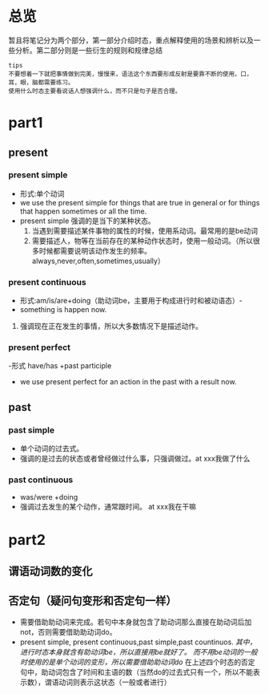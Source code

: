 # 总览
暂且将笔记分为两个部分，第一部分介绍时态，重点解释使用的场景和辨析以及一些分析。第二部分则是一些衍生的规则和规律总结
```
tips
不要想着一下就把事情做到完美，慢慢来，语法这个东西要形成反射是要靠不断的使用，口，耳，眼，脑都需要练习。
使用什么时态主要看说话人想强调什么，而不只是句子是否合理。
```
# part1
## present
### present simple 
- 形式:单个动词
- we use the present simple for things that are true in general or for things that happen sometimes or all the time.
- present simple 强调的是当下的某种状态。
  1. 当遇到需要描述某件事物的属性的时候，使用系动词。最常用的是be动词
  1. 需要描述人，物等在当前存在的某种动作状态时，使用一般动词。（所以很多时候都需要说明该动作发生的频率。always,never,often,sometimes,usually）
  

### present continuous
- 形式:am/is/are+doing（助动词be，主要用于构成进行时和被动语态）-
-  something is happen now.
  1. 强调现在正在发生的事情，所以大多数情况下是描述动作。
     
 ### present perfect
-形式 have/has +past participle
- we use present perfect for an action in the past with a result now.



## past
### past simple
- 单个动词的过去式。
- 强调的是过去的状态或者曾经做过什么事，只强调做过。at xxx我做了什么


### past continuous
- was/were +doing
- 强调过去发生的某个动作，通常跟时间。 at xxx我在干嘛
# part2

## 谓语动词数的变化
## 否定句（疑问句变形和否定句一样）

- 需要借助助动词来完成。若句中本身就包含了助动词那么直接在助动词后加not，否则需要借助助动词do。
- present simple, present continuous,past simple,past countinuos.
  *其中，进行时态本身就含有助动词be，所以直接用be就好了。*
  *而不用be动词的一般时使用的是单个动词的变形，所以需要借助助动词do*
  在上述四个时态的否定句中，助动词包含了时间和主语的数（当然do的过去式只有一个，所以不能表示数），谓语动词则表示这状态（一般或者进行）















